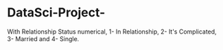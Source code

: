 # DataSci-Project-
With Relationship Status numerical, 1- In Relationship, 2- It's Complicated, 3- Married and 4- Single.
